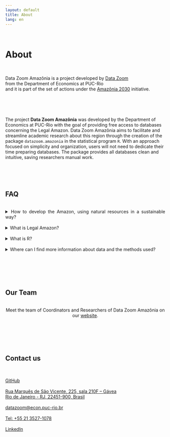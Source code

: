 ```yaml
---
layout: default
title: About
lang: en
---
```


<link rel="stylesheet" href="style.css">

<br>

<h1 class="title-about">About</h1>

<br>

<div class="capa_sobre">
  <div class="capa_sobre_content">
      <p>Data Zoom Amazônia is a project developed by <a rel="noreferrer noopener" 
        href="https://datazoom.com.br/en/" 
        target="_blank">Data Zoom</a><br> from the Department of Economics at PUC-Rio<br> and it is part of the set of actions under the <a rel="noreferrer noopener"
        href="https://amazonia2030.org.br/" target="_blank">Amazônia 2030</a> initiative.
      </p>
  </div>  
</div>
<br>
<br>
<br>

<div class="texto_livre">
  <p>The project <strong>Data Zoom Amazônia</strong> was developed by the Department of Economics at PUC-Rio with the goal of providing free access to databases concerning the Legal Amazon. Data Zoom Amazônia aims to facilitate and streamline academic research about this region through the creation of the package <code>datazoom.amazonia</code> in the statistical program <code>R</code>. With an approach focused on simplicity and organization, users will not need to dedicate their time preparing databases. The package provides all databases clean and intuitive, saving researchers manual work.</p>
</div>
<br>
<br>
<br>

<div class="FAQ">
<h2 class="fale_conosco">FAQ</h2></div><br>
<div class="contato" style="text-align:justify">
<details>
  <summary>How to develop the Amazon, using natural resources in a sustainable way?</summary>
  <p><br>To answer this question, four renowned Brazilian research organizations have come together to create the most complete action plan for the Amazon to take a leap in human and economic development while preserving its natural resources by 2030. This is the <a href="https://amazonia2030.org.br/" target="_blank">Amazônia 2030</a> project.<br><br>
    
    The project is a joint initiative of the Institute of Man and of Environment of the Amazon <a href="https://imazon.org.br/en" target="_blank">(Imazon)</a> and the <a href="https://centroamazonia.org.br/" target="_blank">Center for Entrepreneurship of the Amazon</a>, both located in Belém, with the Climate Policy Initiative <a href="https://www.climatepolicyinitiative.org/" target="_blank">(CPI)</a> and the <a href="https://www.econ.puc-rio.br/en" target="_blank">Department of Economics at PUC-Rio</a>, located in Rio de Janeiro.<br><br>
    
    Researchers have generated knowledge from empirical studies, analyzes of the academic literature and documentary consultations, as well as from the experiences of forest peoples, businessmen, entrepreneurs and public agents, among other sources. These documents will gather practical recommendations, which may be used by private and public agents.</p>
</details><br>

<details>
  <summary>What is Legal Amazon?</summary>
  <p><br>The Legal Amazon is an area that encompasses nine states of Brazil belonging to the Amazon basin, established by the federal government by law 1806/1953, bringing together regions with identical characteristics, with the aim of better planning the socioeconomic development of the Amazon region.</p>
</details><br>
    
<details>
  <summary>What is R?</summary>
  <p><br>O <strong>R</strong> is a free and collaborative statistical and graphical programming language that specializes in data manipulation, analysis and visualization. The <strong>R</strong> community is noticeably active generating functions through so-called packages. <code>datazoom.amazonia</code> is a package in <strong>R</strong> that aims to facilitate the download and cleaning of data about the Brazilian Amazon.</p>
</details><br>

<details>
  <summary>Where can I find more information about data and the methods used?</summary>
  <p><br>Learn more information about the methods used by our full <a href="{{ site.baseurl }}/en/codigos-e-dados">documentation</a>, or our <a href="https://github.com/datazoompuc/" target="_blank">GitHub</a>.</p>
</details><br>

</div>


<br>
<br>
<br>
<br>


<h2 class="fale_conosco">Our Team</h2><br>
<div class="contato" style="text-align:center">Meet the team of Coordinators and Researchers of Data Zoom Amazônia on our <a href="https://datazoom.com.br/en/equipe/" target=_blank>website</a>.
</div>


<br>
<br>
<br>
<br>
<br>


<h2 class="fale_conosco">Contact us</h2><br>

<div class=contato>
  <p><a href="https://github.com/datazoompuc" target="_blank" rel="noreferrer noopener">GitHub</a><br><br>
    <a rel="noreferrer noopener" href="https://goo.gl/maps/9boi7X8siQfE3j8DA" data-type="URL" data-id="https://goo.gl/maps/9boi7X8siQfE3j8DA" target="_blank">
    Rua Marquês de São Vicente, 225, sala 210F &#8211; Gávea<br>
    Rio de Janeiro - RJ, 22451-900, Brasil</a><br><br>
    <a href="mailto:datazoom@econ.puc-rio.br">datazoom@econ.puc-rio.br</a><br><br>
    <a href="tel:+552135271078">Tel: +55 21 3527-1078</a><br><br>
    <a href="https://www.linkedin.com/company/data-zoom/" target="_blank" rel="noreferrer noopener">LinkedIn</a>
  </p>

<br>
<br>
<br>
<br>
